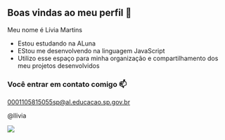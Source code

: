 ## Boas vindas ao meu perfil 💜

Meu nome é Lívia Martins

- Estou estudando na ALuna
- EStou me desenvolvendo na linguagem JavaScript
- Utilizo esse espaço para minha organização e compartilhamento dos meu projetos desenvolvidos

### Você entrar em contato comigo 📫

0001105815055sp@al.educacao.sp.gov.br

@llivia


![](https://tenor.com/pt-BR/view/rosy00-gif-807982188401805256)
